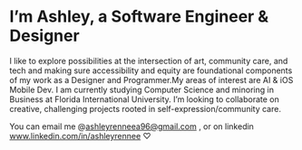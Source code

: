 # I’m Ashley, a Software Engineer & Designer 

I like to explore possibilities at the intersection of art, community care, and tech and making sure accessibility and equity are foundational components of my work as a Designer and Programmer.My areas of interest are AI & iOS Mobile Dev. 
I am currently studying Computer Science and minoring in Business at Florida International University.  I’m looking to collaborate on creative, challenging projects rooted in self-expression/community care.


You can email me @ashleyrenneea96@gmail.com , or on linkedin www.linkedin.com/in/ashleyrennee ♡
